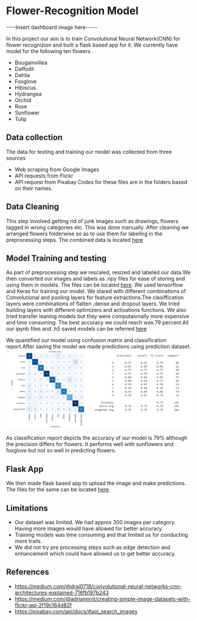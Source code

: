 # Flower-Recognition Model

----Insert dashboard image here-----

In this project our aim is to train Convolutional Neural Network(CNN) for flower recognizion and built a flask based app for it. We currently have model for the following ten flowers .
 - Bougainvillea 
 - Daffodil
 - Dahlia
 - Foxglove
 - Hibiscus
 - Hydrangea
 - Orchid
 - Rose
 - Sunflower
 - Tulip

## Data collection
The data for testing and training our model was collected from three sources
 - Web scraping from Google Images
 - API requests from Flickr 
 - API request from Pixabay
Codes for these files are in the folders based on their names. 

## Data Cleaning 
This step involved getting rid of junk images such as drawings, flowers tagged in wrong categories etc. This was done manually. After cleaning we arranged flowers folderwise so as to use them for labeling in the preprocessing steps. The combined data is located [here](https://github.com/joshi-swetam/Flower-Recognition-AI-ML-Model/tree/main/Combined%20flowers)


## Model Training and testing

As part of preprocessing step we rescaled, resized and labeled our data.We then converted our images and labels as .npy files for ease of storing and using them in models. The files can be located [here](https://github.com/joshi-swetam/Flower-Recognition-AI-ML-Model/tree/main/Models/dataset). We used tensorflow and Keras for training our model. We stared with different combinations of Convolutional and pooling layers for feature extractions.The clasiffication layers were combinations of flatten ,dense and dropout layers. We tried building layers with different optimizers and activations functions. We also tried transfer leaning models but they were computaionally more expensive and time consuming. The best accuracy we could reach was 79 percent.All our ipynb files and .h5 saved models can be referred [here](https://github.com/joshi-swetam/Flower-Recognition-AI-ML-Model/tree/main/Models)

We quantified our model using confusion matrix and classification report.After saving the model we made predictions using prediction dataset. 
![image](/Images/Picture1.jpg)

As classification report depicts the accuracy of our model is 79% although the precision differs for flowers. It performs well with sunflowers and foxglove but not so well in predicting flowers.

## Flask App
We then made flask based app to upload the image and make predictions. The files for the same can be located [here](https://github.com/joshi-swetam/Flower-Recognition-AI-ML-Model/tree/main/Flask%20App)

## Limitations
 - Our dataset was limited. We had approx 300 images per category. Having more images would have allowed for better accuracy.
 - Training models was time consuming and that limited us for conducting more trails.
 - We did not try pre processing steps such as edge detection and enhancement which could have allowed us to get better accuracy.

 ## References
- https://medium.com/@draj0718/convolutional-neural-networks-cnn-architectures-explained-716fb197b243
- https://medium.com/@adrianmrit/creating-simple-image-datasets-with-flickr-api-2f19c164d82f
- https://pixabay.com/api/docs/#api_search_images

